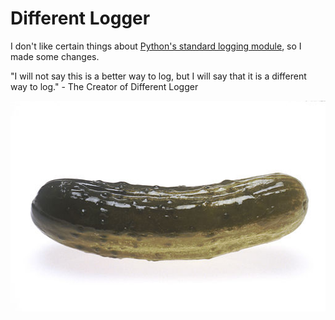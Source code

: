 Different Logger
================

I don't like certain things about [Python's standard logging module](https://docs.python.org/library/logging.html), so I made some changes.

"I will not say this is a better way to log, but I will say that it is a different way to log." - The Creator of Different Logger

![Pickle](pickle.jpg)
